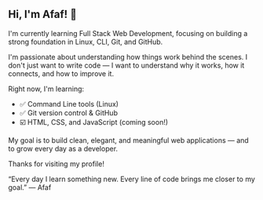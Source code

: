 ## Hi, I'm Afaf! 👋

I'm currently learning Full Stack Web Development, focusing on building a strong foundation in Linux, CLI, Git, and GitHub.

I'm passionate about understanding how things work behind the scenes. I don't just want to write code — I want to understand why it works, how it connects, and how to improve it.

Right now, I'm learning:

- ✅ Command Line tools (Linux)
- ✅ Git version control & GitHub
- ☑️ HTML, CSS, and JavaScript (coming soon!)

My goal is to build clean, elegant, and meaningful web applications — and to grow every day as a developer.

Thanks for visiting my profile!

 “Every day I learn something new. Every line of code brings me closer to my goal.” — Afaf
